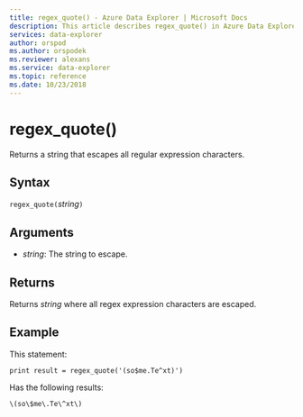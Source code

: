 ```yaml
---
title: regex_quote() - Azure Data Explorer | Microsoft Docs
description: This article describes regex_quote() in Azure Data Explorer.
services: data-explorer
author: orspod
ms.author: orspodek
ms.reviewer: alexans
ms.service: data-explorer
ms.topic: reference
ms.date: 10/23/2018
---
```

# regex_quote()

 Returns a string that escapes all regular expression characters.

## Syntax

`regex_quote(`*string*`)`

## Arguments

* *string*: The string to escape.

## Returns

 Returns *string* where all regex expression characters are escaped.

## Example

This statement:

```kusto
print result = regex_quote('(so$me.Te^xt)')
```

Has the following results:
```
\(so\$me\.Te\^xt\)
```